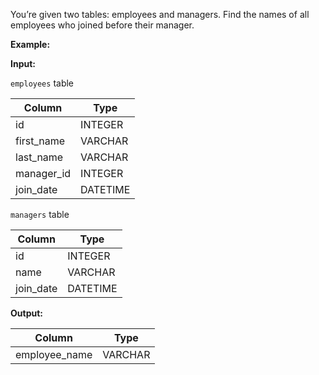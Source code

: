 ﻿
You’re given two tables: employees and managers. Find the names of all employees who joined before their manager.

**Example:**

**Input:**

`employees`  table


|   Column   |   Type   |
|------------|----------|
| id         | INTEGER  |
| first_name | VARCHAR  |
| last_name  | VARCHAR  |
| manager_id | INTEGER  |
| join_date  | DATETIME |



`managers`  table


|  Column   |   Type   |
|-----------|----------|
| id        | INTEGER  |
| name      | VARCHAR  |
| join_date | DATETIME |



**Output:**


|    Column     |  Type   |
|---------------|---------|
| employee_name | VARCHAR |



